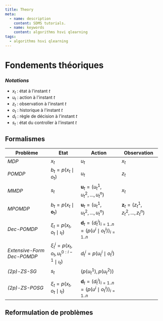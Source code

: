 ```yaml
---
title: Theory
meta:
  - name: description
    content: SDMS tutorials.
  - name: keywords
    content: algorithms hsvi qlearning    
tags:
  - algorithms hsvi qlearning    
---
```


# Fondements théoriques

### *Notations*
- $x_t$ : état à l'instant $t$
- $u_t$ : action à l'instant $t$
- $z_t$ : observation à l'instant $t$
- $o_t$ : historique à l'instant $t$
- $d_t$ : règle de décision à l'instant $t$
- $s_t$ : état du controller à l'instant $t$
  
## Formalismes



| Problème                   | Etat                                                            | Action                                                                                                              | Observation |
| -------------------------- | --------------------------------------------------------------- | ------------------------------------------------------------------------------------------------------------------- | ----------- |
| *MDP*                      | $x_t$                                                           | $u_t$                                                                                                               |        $x_t$     |
| *POMDP*                    | $b_t =  p\left( x_t \mid o_t \right)$                           | $u_t$                                                                                                               |       $z_t$      |
| *MMDP*                     | $s_t$                                                           | $\mathbf{u}_t = \left( u_t^1, u_t^2, ..., u_t^n\right)$                                                             |       $x_t$      |
| *MPOMDP*                   | $b_t =  p\left( x_t \mid \mathbf{o}_t \right)$                  | $\mathbf{u}_t = \left( u_t^1, u_t^2, ..., u_t^n\right)$                                                             |      $\mathbf{z}_t = \left( z_t^1, z_t^2, ..., z_t^n\right)$       |
| *Dec-POMDP*                | $\xi_t =  p\left( x_t, o_t \mid \iota_t \right)$                | $\mathbf{d}_t = (d_t^i)_{i=1..n} =  \left(p(u^i \mid o_t^i)\right)_{i=1..n}$ |
| *Extensive-Form Dec-POMDP* | $\xi_t^i =  p\left( x_t, o_t, u_t^{0:i-1} \mid \iota_t \right)$ | $d_t^i =  p(u_t^i \mid o_t^i)$                                                                                      |             |
| *(2p)-ZS-SG*               | $s_t$                                                           | $(p(u_t^1),p(u_t^2))$                                                                                               |             |
| *(2p)-ZS-POSG*             | $\xi_t =  p\left( x_t, o_t \mid \iota_t \right)$                | $\mathbf{d}_t = (d_t^i)_{i=1..n} =  \left(p(u^i \mid o_t^i)\right)_{i=1..n}$ |             |


## Reformulation de problèmes




<!-- ## DQN et DRQN    :airplane: :sunglasses: :smiley:

<link rel="stylesheet" href="https://cdnjs.cloudflare.com/ajax/libs/KaTeX/0.5.1/katex.min.css">
<link rel="stylesheet" href="https://cdn.jsdelivr.net/github-markdown-css/2.2.1/github-markdown.css"/>


### Planification vs Apprentissage par renforcement

+ **Planification** : on a accès à la dynamique de l'environnment $p(s' | s, a)$ et $p(o | s, a)$ 
  +  Calcul explicite de la statistique $b_t = p(s | h_t)$
  +  Calcul de la valeur exacte des équations de Bellman
+ **Apprentissage par renforcement** : pas d'accès à la dynamique, juste les échantillons générés ($o_0, a_0, r_1, o_1, a_1, r_2, .., etc$)
  + Comment construire une croyance $b_t$ ?
  + Comment estimer $V^{\pi}$ (ou $Q^{\pi}$) ?
  + Comment estimer $V^{*}$ (ou $Q^{*}$) ?

**Solution** : $\rightarrow$ on les estime

### Estimation de la fonction de valeur d'action $Q^{\pi}$

Définition de la Q-valeur:
$$q^{\pi}_{t}(s, a) = \mathbb{E}_{\pi}\left[ \sum_{i=t+1}^{T} \gamma^{t-i+1} R_{i} \mid S_t = s, A_t = a\right]$$

Equation de Bellman :
$$q^{\pi}_{t}(s, a) = \mathbb{E}_{\pi}\left[ R_{t+1} + \gamma q^{\pi}_{t+1}(S_{t+1}, A_{t+1}) \mid S_t = s, A_t = a\right]$$

**Note** : l'espérance est une moyenne probabiliste

$$q^{\pi}_{t}(s_t, a_t) \approx \frac{1}{n} \sum_{i=1}^n \left[ r_{t+1}^{(i)} + \gamma q^{\pi}_{t+1}(s_{t+1}^{(i)}, a_{t+1}^{(i)}) \right]$$

**1. Algo SARSA** 

**Mise à jour par moyenne mobile** : A chaque pas de temps et chaque (s, a, r, s', a') généré, on applique :

$q^{\pi}_{t}(s_t, a_t) \leftarrow (1-\alpha_t) q^{\pi}_{t}(s_t, a_t) + \alpha_t \left[ r_{t+1} + \gamma q^{\pi}_{t+1}(s_{t+1}, a_{t+1}) \right]$

$q^{\pi}_{t}(s_t, a_t) \leftarrow q^{\pi}_{t}(s_t, a_t) + \alpha_t \left( \left[ r_{t+1} + \gamma q^{\pi}_{t+1}(s_{t+1}, a_{t+1}) \right] - q^{\pi}_{t}(s_t, a_t)\right)$

On peut prouver que sous certaines conditions (notamment sur $\alpha_t$), l'algo converge vers la **VRAI** valeur $q^{\pi}$.


### Estimation de la fonction de valeur d'action optimale $Q^{*}$

Définition de la Q-valeur:
$$q^{*}_{t}(s, a) = max_{\pi} \left[ \mathbb{E}_{\pi}\left[ \sum_{i=t+1}^{T} \gamma^{t-i+1} R_{i} \mid S_t = s, A_t = a\right] \right]$$

Equation d'optimalité de Bellman :
$$q^{*}_{t}(s, a) = \mathbb{E}\left[ R_{t+1} + \gamma \max_{a'}  q^{*}_{t+1}(S_{t+1}, a') \mid S_t = s, A_t = a\right]$$

**Note** : l'espérance est une moyenne probabiliste

$$q^{*}_{t}(s_t, a_t) \approx \frac{1}{n} \sum_{i=1}^n \left[ r_{t+1}^{(i)} + \gamma \max_{a'}  q^{*}_{t+1}(s_{t+1}^{(i)}, a') \right]$$

**2. Algo Q-learning** 

**Mise à jour par moyenne mobile** : A chaque pas de temps et chaque (s, a, r, s', a') généré, on applique :

$q^{*}_{t}(s_t, a_t) \leftarrow (1-\alpha_t) q^{*}_{t}(s_t, a_t) + \alpha_t \left[ r_{t+1} + \gamma \max_{a'}  q^{*}_{t+1}(s_{t+1}, a') \right]$

$q^{*}_{t}(s_t, a_t) \leftarrow q^{*}_{t}(s_t, a_t) + \alpha_t \left( \left[ r_{t+1} + \gamma \max_{a'} q^{*}_{t+1}(s_{t+1}, a') \right] - q^{*}_{t}(s_t, a_t)\right)$

On peut prouver que sous certaines conditions (notamment sur $\alpha_t$), l'algo converge vers la **VRAI** valeur $q^{*}$.

### L'algorithme DQN 

Algorithme du Q-learning dans lequel on représente la Q-valeur par un réseau de neurones (NN). 

On assume que l'horizon est infini et on nomme les paramètres du réseau de neurones sont $\theta$. Notre but est d'ajuster les paramètres $\theta$ pour que $q^{\theta^*} \approx q^*$.

La règle de mise à jour peut se réécrire sous la forme d'un problème de minimisation. A chaque pas de temps, on exécute une descente de gradient dans le but de minimiser:

$$\mathbf{L}(\theta) = \frac{1}{2} \left[ r_{t+1} + \gamma \max_{a'} q^{\theta}_{t+1}(s_{t+1}, a') - q^{\theta}_{t}(s_t, a_t) \right]^2$$

Mise à jour des $\theta$ : 
$$\theta_{t+1} = \theta_t + \alpha_t \nabla_{\theta}\mathbf{L}(\theta_t)$$



**DQN pour Atari Games:**
![DQN](../../.vuepress/public/assets/img/dqn.png)


**Quelques astuces pour booster les résultats**
- Mieux utiliser l'expérience (*Experience Replay*)
  - Garde en mémoire l'expérience passée
  - Chaque update utilise un **batch** d'expériences passées pour mettre à jour le modèle
  - **Proritized** Experience Replay $\rightarrow$ fait revenir plus souvent les échatillons rare / mauvais
- Utiliser un modèle cible
  - Eviter de changer trop souvent la cible

**Problème** : Q-learning converge vers la solution optimale seulement pour MDP !!!!


### L'agorithme DRQN = DQN + Maintient d'une croyance $b_t$

**Objectif** : Pour résoudre POMDP, on a besoin de travailler sur des historiques $h_t$ ou sur des croyances $b_t$.

**Idée** : Utiliser un réseau de neurones récurrent (**RNN**) pour représenter $q$. Ainsi, on ne représente plus $q^{\theta}_t(s_t, a_t)$ mais $q^{\theta}_t(h_t, a_t)$.

**Différents types de RNN**

**La version simple:**

![Vanilla](../../.vuepress/public/assets/img/vanilla-rnn.png)

**La version plus complexe**

![lstm](../../.vuepress/public/assets/img/lstm.png)

**La version complexe mais pas trop**

![gru](../../.vuepress/public/assets/img/gru.png) -->
